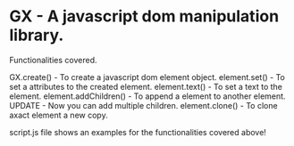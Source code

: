 <h1>GX - A javascript dom manipulation library.</h1>

Functionalities covered.

GX.create() - To create a javascript dom element object.
element.set() - To set a attributes to the created element.
element.text() - To set a text to the element.
element.addChildren() - To append a element to another element. UPDATE - Now you can add multiple children. 
element.clone() - To clone axact element a new copy.

script.js file shows an examples for the functionalities covered above!
